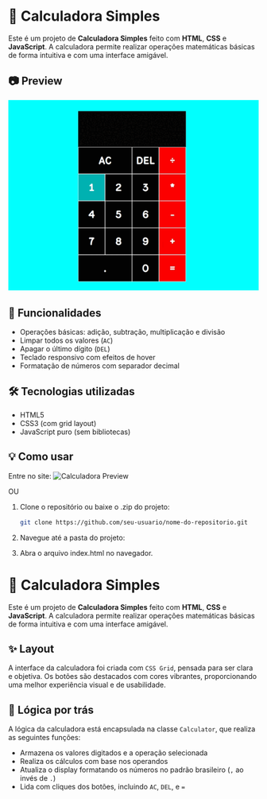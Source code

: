 # 🧮 Calculadora Simples

Este é um projeto de **Calculadora Simples** feito com **HTML**, **CSS** e **JavaScript**. A calculadora permite realizar operações matemáticas básicas de forma intuitiva e com uma interface amigável.

## 📷 Preview

<img src="assets/images/PreviewCalculadora.gif" alt="Preview da Calculadora" width="600"/>

## 🚀 Funcionalidades

- Operações básicas: adição, subtração, multiplicação e divisão
- Limpar todos os valores (`AC`)
- Apagar o último dígito (`DEL`)
- Teclado responsivo com efeitos de hover
- Formatação de números com separador decimal

## 🛠️ Tecnologias utilizadas

- HTML5
- CSS3 (com grid layout)
- JavaScript puro (sem bibliotecas)

## 💡 Como usar

Entre no site:
![Calculadora Preview](calculadoraers.netlify.app)

OU

1. Clone o repositório ou baixe o .zip do projeto:
   ```bash
   git clone https://github.com/seu-usuario/nome-do-repositorio.git

2. Navegue até a pasta do projeto:

3. Abra o arquivo index.html no navegador.
# 🧮 Calculadora Simples

Este é um projeto de **Calculadora Simples** feito com **HTML**, **CSS** e **JavaScript**. A calculadora permite realizar operações matemáticas básicas de forma intuitiva e com uma interface amigável.

## ✨ Layout

A interface da calculadora foi criada com `CSS Grid`, pensada para ser clara e objetiva. Os botões são destacados com cores vibrantes, proporcionando uma melhor experiência visual e de usabilidade.

## 🧠 Lógica por trás

A lógica da calculadora está encapsulada na classe `Calculator`, que realiza as seguintes funções:

- Armazena os valores digitados e a operação selecionada
- Realiza os cálculos com base nos operandos
- Atualiza o display formatando os números no padrão brasileiro (`,` ao invés de `.`)
- Lida com cliques dos botões, incluindo `AC`, `DEL`, e `=`
